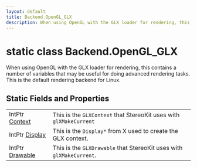 ```yaml
---
layout: default
title: Backend.OpenGL_GLX
description: When using OpenGL with the GLX loader for rendering, this contains a number of variables that may be useful for doing advanced rendering tasks. This is the default rendering backend for Linux.
---
```

# static class Backend.OpenGL_GLX

When using OpenGL with the GLX loader for rendering, this
contains a number of variables that may be useful for doing
advanced rendering tasks. This is the default rendering backend for
Linux.

## Static Fields and Properties

|  |  |
|--|--|
|IntPtr [Context]({{site.url}}/Pages/StereoKit/Backend.OpenGL_GLX/Context.html)|This is the `GLXContext` that StereoKit uses with `glXMakeCurrent`|
|IntPtr [Display]({{site.url}}/Pages/StereoKit/Backend.OpenGL_GLX/Display.html)|This is the `Display*` from X used to create the GLX context.|
|IntPtr [Drawable]({{site.url}}/Pages/StereoKit/Backend.OpenGL_GLX/Drawable.html)|This is the `GLXDrawable` that StereoKit uses with `glXMakeCurrent`.|
